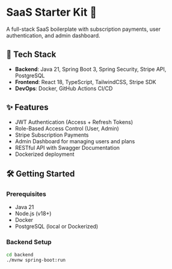 # SaaS Starter Kit 🚀

A full-stack SaaS boilerplate with subscription payments, user authentication, and admin dashboard.

## 🚀 Tech Stack

- **Backend**: Java 21, Spring Boot 3, Spring Security, Stripe API, PostgreSQL
- **Frontend**: React 18, TypeScript, TailwindCSS, Stripe SDK
- **DevOps**: Docker, GitHub Actions CI/CD

## ✨ Features

- JWT Authentication (Access + Refresh Tokens)
- Role-Based Access Control (User, Admin)
- Stripe Subscription Payments
- Admin Dashboard for managing users and plans
- RESTful API with Swagger Documentation
- Dockerized deployment

## 🛠️ Getting Started

### Prerequisites

- Java 21
- Node.js (v18+)
- Docker
- PostgreSQL (local or Dockerized)

### Backend Setup

```bash
cd backend
./mvnw spring-boot:run
